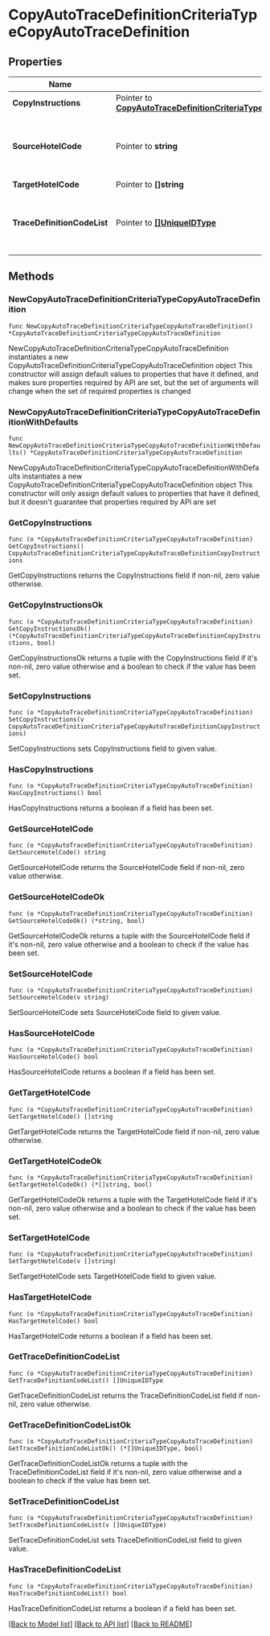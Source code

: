 # CopyAutoTraceDefinitionCriteriaTypeCopyAutoTraceDefinition

## Properties

Name | Type | Description | Notes
------------ | ------------- | ------------- | -------------
**CopyInstructions** | Pointer to [**CopyAutoTraceDefinitionCriteriaTypeCopyAutoTraceDefinitionCopyInstructions**](CopyAutoTraceDefinitionCriteriaTypeCopyAutoTraceDefinitionCopyInstructions.md) |  | [optional] 
**SourceHotelCode** | Pointer to **string** | The hotel code where the trace definition was created. | [optional] 
**TargetHotelCode** | Pointer to **[]string** |  | [optional] 
**TraceDefinitionCodeList** | Pointer to [**[]UniqueIDType**](UniqueIDType.md) | Unique Id that references an object uniquely in the system. | [optional] 

## Methods

### NewCopyAutoTraceDefinitionCriteriaTypeCopyAutoTraceDefinition

`func NewCopyAutoTraceDefinitionCriteriaTypeCopyAutoTraceDefinition() *CopyAutoTraceDefinitionCriteriaTypeCopyAutoTraceDefinition`

NewCopyAutoTraceDefinitionCriteriaTypeCopyAutoTraceDefinition instantiates a new CopyAutoTraceDefinitionCriteriaTypeCopyAutoTraceDefinition object
This constructor will assign default values to properties that have it defined,
and makes sure properties required by API are set, but the set of arguments
will change when the set of required properties is changed

### NewCopyAutoTraceDefinitionCriteriaTypeCopyAutoTraceDefinitionWithDefaults

`func NewCopyAutoTraceDefinitionCriteriaTypeCopyAutoTraceDefinitionWithDefaults() *CopyAutoTraceDefinitionCriteriaTypeCopyAutoTraceDefinition`

NewCopyAutoTraceDefinitionCriteriaTypeCopyAutoTraceDefinitionWithDefaults instantiates a new CopyAutoTraceDefinitionCriteriaTypeCopyAutoTraceDefinition object
This constructor will only assign default values to properties that have it defined,
but it doesn't guarantee that properties required by API are set

### GetCopyInstructions

`func (o *CopyAutoTraceDefinitionCriteriaTypeCopyAutoTraceDefinition) GetCopyInstructions() CopyAutoTraceDefinitionCriteriaTypeCopyAutoTraceDefinitionCopyInstructions`

GetCopyInstructions returns the CopyInstructions field if non-nil, zero value otherwise.

### GetCopyInstructionsOk

`func (o *CopyAutoTraceDefinitionCriteriaTypeCopyAutoTraceDefinition) GetCopyInstructionsOk() (*CopyAutoTraceDefinitionCriteriaTypeCopyAutoTraceDefinitionCopyInstructions, bool)`

GetCopyInstructionsOk returns a tuple with the CopyInstructions field if it's non-nil, zero value otherwise
and a boolean to check if the value has been set.

### SetCopyInstructions

`func (o *CopyAutoTraceDefinitionCriteriaTypeCopyAutoTraceDefinition) SetCopyInstructions(v CopyAutoTraceDefinitionCriteriaTypeCopyAutoTraceDefinitionCopyInstructions)`

SetCopyInstructions sets CopyInstructions field to given value.

### HasCopyInstructions

`func (o *CopyAutoTraceDefinitionCriteriaTypeCopyAutoTraceDefinition) HasCopyInstructions() bool`

HasCopyInstructions returns a boolean if a field has been set.

### GetSourceHotelCode

`func (o *CopyAutoTraceDefinitionCriteriaTypeCopyAutoTraceDefinition) GetSourceHotelCode() string`

GetSourceHotelCode returns the SourceHotelCode field if non-nil, zero value otherwise.

### GetSourceHotelCodeOk

`func (o *CopyAutoTraceDefinitionCriteriaTypeCopyAutoTraceDefinition) GetSourceHotelCodeOk() (*string, bool)`

GetSourceHotelCodeOk returns a tuple with the SourceHotelCode field if it's non-nil, zero value otherwise
and a boolean to check if the value has been set.

### SetSourceHotelCode

`func (o *CopyAutoTraceDefinitionCriteriaTypeCopyAutoTraceDefinition) SetSourceHotelCode(v string)`

SetSourceHotelCode sets SourceHotelCode field to given value.

### HasSourceHotelCode

`func (o *CopyAutoTraceDefinitionCriteriaTypeCopyAutoTraceDefinition) HasSourceHotelCode() bool`

HasSourceHotelCode returns a boolean if a field has been set.

### GetTargetHotelCode

`func (o *CopyAutoTraceDefinitionCriteriaTypeCopyAutoTraceDefinition) GetTargetHotelCode() []string`

GetTargetHotelCode returns the TargetHotelCode field if non-nil, zero value otherwise.

### GetTargetHotelCodeOk

`func (o *CopyAutoTraceDefinitionCriteriaTypeCopyAutoTraceDefinition) GetTargetHotelCodeOk() (*[]string, bool)`

GetTargetHotelCodeOk returns a tuple with the TargetHotelCode field if it's non-nil, zero value otherwise
and a boolean to check if the value has been set.

### SetTargetHotelCode

`func (o *CopyAutoTraceDefinitionCriteriaTypeCopyAutoTraceDefinition) SetTargetHotelCode(v []string)`

SetTargetHotelCode sets TargetHotelCode field to given value.

### HasTargetHotelCode

`func (o *CopyAutoTraceDefinitionCriteriaTypeCopyAutoTraceDefinition) HasTargetHotelCode() bool`

HasTargetHotelCode returns a boolean if a field has been set.

### GetTraceDefinitionCodeList

`func (o *CopyAutoTraceDefinitionCriteriaTypeCopyAutoTraceDefinition) GetTraceDefinitionCodeList() []UniqueIDType`

GetTraceDefinitionCodeList returns the TraceDefinitionCodeList field if non-nil, zero value otherwise.

### GetTraceDefinitionCodeListOk

`func (o *CopyAutoTraceDefinitionCriteriaTypeCopyAutoTraceDefinition) GetTraceDefinitionCodeListOk() (*[]UniqueIDType, bool)`

GetTraceDefinitionCodeListOk returns a tuple with the TraceDefinitionCodeList field if it's non-nil, zero value otherwise
and a boolean to check if the value has been set.

### SetTraceDefinitionCodeList

`func (o *CopyAutoTraceDefinitionCriteriaTypeCopyAutoTraceDefinition) SetTraceDefinitionCodeList(v []UniqueIDType)`

SetTraceDefinitionCodeList sets TraceDefinitionCodeList field to given value.

### HasTraceDefinitionCodeList

`func (o *CopyAutoTraceDefinitionCriteriaTypeCopyAutoTraceDefinition) HasTraceDefinitionCodeList() bool`

HasTraceDefinitionCodeList returns a boolean if a field has been set.


[[Back to Model list]](../README.md#documentation-for-models) [[Back to API list]](../README.md#documentation-for-api-endpoints) [[Back to README]](../README.md)



